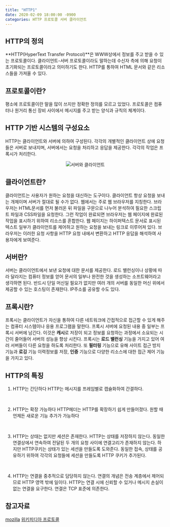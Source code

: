```yaml
---
title: "HTTP1"
date: 2020-02-09 18:00:00 -0900
categories: HTTP 프로토콜 서버 클라이언트
---
```


## HTTP의 정의
**HTTP(HyperText Transfer Protocol)**은 WWW상에서 정보를 주고 받을 수 있는 프로토콜이다. 클라이언트-서버 프로토콜이라도 말하는데 수신자 측에 의해 요청이 초기화되는 프로토콜이라고 의미하기도 한다. HTTP를 통하여 HTML 문서와 같은 리소스들을 가져올 수 있다.

## 프로토콜이란?
평소에 프로토콜이란 말을 많이 쓰지만 정확한 정의를 모르고 있었다. 프로토콜은 컴퓨터나 원거리 통신 장비 사이에서 메시지를 주고 받는 양식과 규칙의 체계이다.

## HTTP 기반 시스템의 구성요소
HTTP는 클라이언트와 서버에 의하여 구성된다. 각각의 개별적인 클라이언트 상에 요청들은 서버로 보내지며, 서버에서는 요청을 처리하고 응답을 제공한다. 각각의 작업은 프록시가 처리한다.

<p align="center">
    <img align="center" src="https://github.com/hansanguk0222/hansanguk0222.github.io/blob/master/image/HTTP1.png?raw=true" alt="서버와 클라이언트">
</p>

## 클라이언트란?
클라이언트는 사용자가 원하는 요청을 대신하는 도구이다. 클라이언트 항상 요청을 보내는 개체이며 서버가 절대로 될 수가 없다. 웹에서는 주로 웹 브라우저를 지칭한다. 브라우저는 HTML문서를 먼저 불러온 뒤 파일을 구문으로 나누어 분석하여 필요한 스크립트 파일과 CSS파일을 요청한다. 그런 작업이 완료되면 브라우저는 웹 페이지에 완료된 작업을 표시하기 위하여 리소스를 혼합한다. 웹 페이지는 하이퍼텍스트 문서로 표시된 텍스트 일부가 클라이언트를 제어하고 원하는 요청을 보내는 링크로 이루어져 있다. 브라우저는 이러한 요청 사항을 HTTP 요청 내에서 변환하고 HTTP 응답을 해석하여 사용자에게 보여준다.

## 서버란?
서버는 클라이언트에서 보낸 요청에 대한 문서를 제공한다. 로드 밸런싱이나 상황에 따라 달라지는 컴퓨터 정보를 얻어 문서의 일부나 완전한 것을 생성하는 소프트웨어라고 생각하면 된다. 반드시 단일 머신일 필요가 없지만 여러 개의 서버를 동일한 머신 위에서 제공할 수 있는 호스팅이 존재한다. IP주소를 공유할 수도 있다.

## 프록시란?
프록시는 클라이언트가 자신을 통하여 다른 네트워크에 간접적으로 접근할 수 있게 해주는 컴퓨터 시스템이나 응용 프로그램을 말한다. 프록시 서버에 요청된 내용 중 일부는 프록시 서버에 남긴다. 이것은 **캐시**로 저장이 되고 정보를 요청하는 과정에서 소요되는 시간이 줄어들어 서버의 성능을 향상 시킨다. 프록시는 **로드 밸런싱** 기능을 가지고 있어 여러 서버들이 다른 요청을 하도록 처리한다. 또 **필터링** 기능으로 유해 사이트 접근 방지 기능과 **로깅** 기능 이력정보를 저장, **인증** 기능으로 다양한 리소스에 대한 접근 제어 기능을 가지고 있다. 

## HTTP의 특징
1. HTTP는 간단하다
HTTP는 메시지를 프레임별로 캡슐화하여 간결하다.
<br>

2. HTTP는 확장 가능하다
HTTP헤더는 HTTP를 확장하기 쉽게 만들어졌다. 원할 때 언제든 새로운 기능 추가가 가능하다
<br>

3. HTTP는 상태는 없지만 세션은 존재한다.
HTTP는 상태를 저장하지 않는다. 동일한 연결상에서 연속하여 전달된 두 개의 요청 사이에 연결고리가 존재하지 않는다. 하지만 HTTP쿠키는 상태가 있는 세션을 만들도록 도와준다. 동일한 접속, 상태를 공유하기 위하여 각각의 요청들에 세션을 만들도록 HTTP 쿠키가 추가된다.
<br>

4. HTTP는 연결을 중추적으로 담당하지 않는다.
연결의 개념은 전송 계층에서 제어되므로 HTTP 영역 밖에 일이다. HTTP는 연결 시에 신뢰할 수 있거나 메시지 손실이 없는 연결을 요구한다. 연결은 TCP 표준에 의존한다.


## 참고자료
[mozilla](https://developer.mozilla.org/ko/docs/Web/HTTP/Overview#HTTP_%ED%9D%90%EB%A6%84)
[위키피디아 프로토콜](https://ko.wikipedia.org/wiki/%ED%86%B5%EC%8B%A0_%ED%94%84%EB%A1%9C%ED%86%A0%EC%BD%9C)
